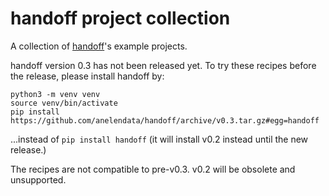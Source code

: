 # handoff project collection

A collection of [handoff](https://github.com/anelendata/handoff)'s example
projects.

handoff version 0.3 has not been released yet. To try these recipes before the
release, please install handoff by:

```
python3 -m venv venv
source venv/bin/activate
pip install https://github.com/anelendata/handoff/archive/v0.3.tar.gz#egg=handoff
```
...instead of `pip install handoff` (it will install v0.2 instead until the new release.)

The recipes are not compatible to pre-v0.3. v0.2 will be obsolete and unsupported.
